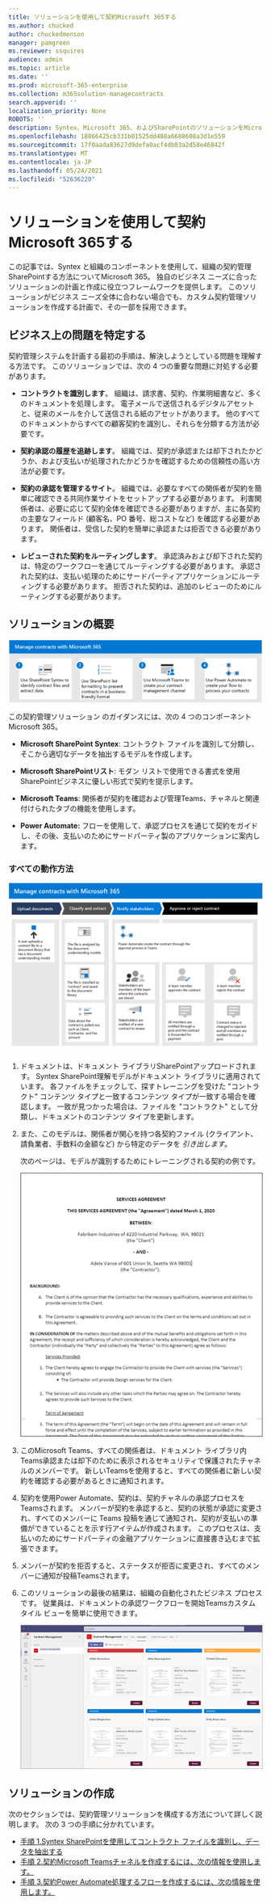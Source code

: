 ```yaml
---
title: ソリューションを使用して契約Microsoft 365する
ms.author: chucked
author: chuckedmonson
manager: pamgreen
ms.reviewer: ssquires
audience: admin
ms.topic: article
ms.date: ''
ms.prod: microsoft-365-enterprise
ms.collection: m365solution-managecontracts
search.appverid: ''
localization_priority: None
ROBOTS: ''
description: Syntex、Microsoft 365、およびSharePointのソリューションをMicrosoft Teams契約を管理するPower Automate。
ms.openlocfilehash: 18866425cb331b01525dd488a6688608a3d1e559
ms.sourcegitcommit: 17f0aada83627d9defa0acf4db03a2d58e46842f
ms.translationtype: MT
ms.contentlocale: ja-JP
ms.lasthandoff: 05/24/2021
ms.locfileid: "52636220"
---
```

# <a name="manage-contracts-using-a-microsoft-365-solution"></a>ソリューションを使用して契約Microsoft 365する

この記事では、Syntex と組織のコンポーネントを使用して、組織の契約管理SharePointする方法についてMicrosoft 365。 独自のビジネス ニーズに合ったソリューションの計画と作成に役立つフレームワークを提供します。 このソリューションがビジネス ニーズ全体に合わない場合でも、カスタム契約管理ソリューションを作成する計画で、その一部を採用できます。

## <a name="identify-the-business-problem"></a>ビジネス上の問題を特定する

契約管理システムを計画する最初の手順は、解決しようとしている問題を理解する方法です。 このソリューションでは、次の 4 つの重要な問題に対処する必要があります。

- **コントラクトを識別します**。 組織は、請求書、契約、作業明細書など、多くのドキュメントを処理します。  電子メールで送信されるデジタルアセットと、従来のメールを介して送信される紙のアセットがあります。 他のすべてのドキュメントからすべての顧客契約を識別し、それらを分類する方法が必要です。

- **契約承認の履歴を追跡します**。 組織では、契約が承認または却下されたかどうか、および支払いが処理されたかどうかを確認するための信頼性の高い方法が必要です。 

- **契約の承認を管理するサイト**。 組織では、必要なすべての関係者が契約を簡単に確認できる共同作業サイトをセットアップする必要があります。 利害関係者は、必要に応じて契約全体を確認できる必要がありますが、主に各契約の主要なフィールド (顧客名、PO 番号、総コストなど) を確認する必要があります。 関係者は、受信した契約を簡単に承認または拒否できる必要があります。

- **レビューされた契約をルーティングします**。 承認済みおよび却下された契約は、特定のワークフローを通じてルーティングする必要があります。 承認された契約は、支払い処理のためにサードパーティアプリケーションにルーティングする必要があります。 拒否された契約は、追加のレビューのためにルーティングする必要があります。

## <a name="overview-of-the-solution"></a>ソリューションの概要

  ![Syntex、SharePointリストSharePoint、Teams、およびPower Automate。](../media/content-understanding/syntex-solution-manage-contracts-setup-steps.png)

この契約管理ソリューション のガイダンスには、次の 4 つのコンポーネントMicrosoft 365。

- **Microsoft SharePoint Syntex**: コントラクト ファイルを識別して分類し、そこから適切なデータを抽出するモデルを作成します。

- **Microsoft SharePointリスト**: モダン リストで使用できる書式を使用SharePointビジネスに優しい形式で契約を提示します。

- **Microsoft Teams**: 関係者が契約を確認および管理Teams、チャネルと関連付けられたタブの機能を使用します。

- **Power Automate:** フローを使用して、承認プロセスを通じて契約をガイドし、その後、支払いのためにサードパーティ製のアプリケーションに案内します。

### <a name="how-it-all-works"></a>すべての動作方法

  ![ドキュメントのアップロード、データの抽出、関係者への通知、契約の承認または却下を行うワークフローを示すソリューションの図。](../media/content-understanding/syntex-solution-manage-contracts-overview.png)

1. ドキュメントは、ドキュメント ライブラリSharePointアップロードされます。 Syntex SharePoint理解モデルがドキュメント ライブラリに適用されています。 各ファイルをチェックして、探すトレーニングを受けた "コントラクト" コンテンツ タイプと一致するコンテンツ タイプが一致する場合を確認します。 一致が見つかった場合は、ファイルを "コントラクト" として分類し、ドキュメントのコンテンツ タイプを更新します。

2. また、このモデルは、関係者が関心を持つ各契約ファイル (クライアント、請負業者、手数料の金額など) から特定のデータを *引き出します*。

    次のページは、モデルが識別するためにトレーニングされる契約の例です。

      ![コントラクトの例。](../media/content-understanding/contract.png)

3. このMicrosoft Teams、すべての関係者は、ドキュメント ライブラリ内Teams承認または却下のために表示されるセキュリティで保護されたチャネルのメンバーです。 新しいTeamsを使用すると、すべての関係者に新しい契約を確認する必要があるときに通知されます。
 
4. 契約を使用Power Automate、契約は、契約チャネルの承認プロセスをTeamsされます。 メンバーが契約を承認すると、契約の状態が承認に変更され、すべてのメンバーに Teams 投稿を通じて通知され、契約が支払いの準備ができていることを示す行アイテムが作成されます。 このプロセスは、支払いのためにサードパーティの金融アプリケーションに直接書き込むまで拡張できます。

5.  メンバーが契約を拒否すると、ステータスが拒否に変更され、すべてのメンバーに通知が投稿Teamsされます。

6. このソリューションの最後の結果は、組織の自動化されたビジネス プロセスです。 従業員は、ドキュメントの承認ワークフローを開始Teamsカスタム タイル ビューを簡単に使用できます。 

     ![[契約] タブ。](../media/content-understanding/tile-view.png)

## <a name="create-the-solution"></a>ソリューションの作成

次のセクションでは、契約管理ソリューションを構成する方法について詳しく説明します。 次の 3 つの手順に分かれています。

- [手順 1.Syntex SharePointを使用してコントラクト ファイルを識別し、データを抽出する](solution-manage-contracts-step1.md)
- [手順 2.契約Microsoft Teamsチャネルを作成するには、次の情報を使用します。](solution-manage-contracts-step2.md)
- [手順 3.契約Power Automate処理するフローを作成するには、次の情報を使用します。](solution-manage-contracts-step3.md)
